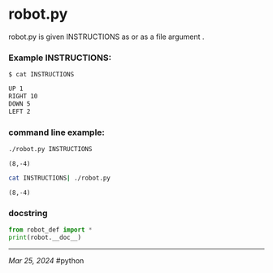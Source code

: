# robot.py

robot.py is given INSTRUCTIONS as <STDIN> or as a file argument .

### Example INSTRUCTIONS:

`$ cat INSTRUCTIONS`
```txt
UP 1
RIGHT 10
DOWN 5
LEFT 2
```

### command line example:

```bash
./robot.py INSTRUCTIONS
```
`(8,-4)`

```bash
cat INSTRUCTIONS| ./robot.py
```
`(8,-4)`

### docstring

```python
from robot_def import *
print(robot.__doc__)
```

- - -
*Mar 25, 2024*
#python
